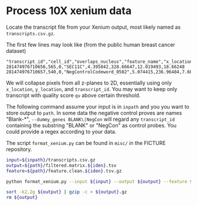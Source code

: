 # Process 10X xenium data

Locate the transcript file from your Xenium output, most likely named as `transcripts.csv.gz`.

The first few lines may look like (from the public human breast cancer dataset)
```
"transcript_id","cell_id","overlaps_nucleus","feature_name","x_location","y_location","z_location","qv"
281474976710656,565,0,"SEC11C",4.395842,328.66647,12.019493,18.66248
281474976710657,540,0,"NegControlCodeword_0502",5.074415,236.96484,7.6085105,18.634956
```

We will collapse pixels from all z-planes to 2D, essentially using only `x_location`, `y_location`, and `transcript_id`. You may want to keep only transcript with quality score `qv` above certain threshold.


The following command assume your input is in `inpath` and you you want to store output to `path`. In some data the negative control proves are names "Blank-*", `--dummy_genes BLANK\|NegCon` will regard any `transcript_id` containing the substring "BLANK" or "NegCon" as control probes. You could provide a regex according to your data.

The script `format_xenium.py` can be found in `misc/` in the FICTURE repository.

```bash
input=${inpath}/transcripts.csv.gz
output=${path}/filtered.matrix.${iden}.tsv
feature=${path}/feature.clean.${iden}.tsv.gz

python format_xenium.py --input ${input} --output ${output} --feature ${feature} --min_phred_score 15 --dummy_genes BLANK\|NegCon

sort -k2,2g ${output} | gzip -c > ${output}.gz
rm ${output}
```
